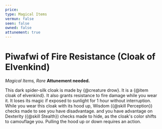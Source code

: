 ```yaml
---
price: 
type: Magical Items
vermun: false
seen: false
owned: false
attunement: true
---
```

# Piwafwi of Fire Resistance (Cloak of Elvenkind)

*Magical Items, Rare* **Attunement needed.**

This dark spider-silk cloak is made by {@creature drow}. It is a {@item cloak of elvenkind}. It also grants resistance to fire damage while you wear it. It loses its magic if exposed to sunlight for 1 hour without interruption. While you wear this cloak with its hood up, Wisdom ({@skill Perception}) checks made to see you have disadvantage. and you have advantage on Dexterity ({@skill Stealth}) checks made to hide, as the cloak's color shifts to camouflage you. Pulling the hood up or down requires an action.